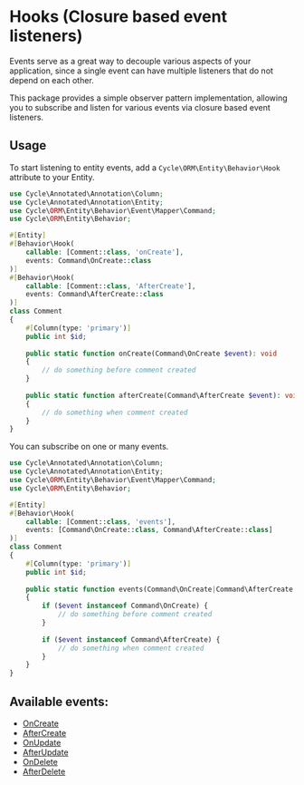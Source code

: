 # Hooks (Closure based event listeners)

Events serve as a great way to decouple various aspects of your application, since a single event can have multiple
listeners that do not depend on each other.

This package provides a simple observer pattern implementation, allowing you to subscribe and listen for various events
via closure based event listeners.

## Usage

To start listening to entity events, add a `Cycle\ORM\Entity\Behavior\Hook` attribute to your Entity.

```php
use Cycle\Annotated\Annotation\Column;
use Cycle\Annotated\Annotation\Entity;
use Cycle\ORM\Entity\Behavior\Event\Mapper\Command;
use Cycle\ORM\Entity\Behavior;

#[Entity]
#[Behavior\Hook(
    callable: [Comment::class, 'onCreate'], 
    events: Command\OnCreate::class
)]
#[Behavior\Hook(
    callable: [Comment::class, 'AfterCreate'], 
    events: Command\AfterCreate::class
)]
class Comment
{
    #[Column(type: 'primary')]
    public int $id;
    
    public static function onCreate(Command\OnCreate $event): void
    {
        // do something before comment created
    }
    
    public static function afterCreate(Command\AfterCreate $event): void
    {
        // do something when comment created
    }
}
```

You can subscribe on one or many events.

```php
use Cycle\Annotated\Annotation\Column;
use Cycle\Annotated\Annotation\Entity;
use Cycle\ORM\Entity\Behavior\Event\Mapper\Command;
use Cycle\ORM\Entity\Behavior;

#[Entity]
#[Behavior\Hook(
    callable: [Comment::class, 'events'], 
    events: [Command\OnCreate::class, Command\AfterCreate::class]
)]
class Comment
{
    #[Column(type: 'primary')]
    public int $id;
    
    public static function events(Command\OnCreate|Command\AfterCreate $event): void
    {
        if ($event instanceof Command\OnCreate) {
            // do something before comment created
        }
        
        if ($event instanceof Command\AfterCreate) {
            // do something when comment created
        }
    }
}
```

## Available events:

- [OnCreate](/docs/en/entity-behaviors/events.md#oncreate)
- [AfterCreate](/docs/en/entity-behaviors/events.md#aftercreate)
- [OnUpdate](/docs/en/entity-behaviors/events.md#onupdate)
- [AfterUpdate](/docs/en/entity-behaviors/events.md#afterupdate)
- [OnDelete](/docs/en/entity-behaviors/events.md#ondelete)
- [AfterDelete](/docs/en/entity-behaviors/events.md#afterdelete)
